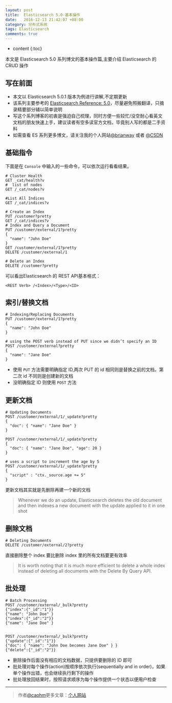 ```yaml
---
layout: post
title:  Elasticsearch 5.0-基本操作
date:   2016-12-13 21:42:07 +08:00
category: 分布式系统
tags: Elasticsearch
comments: true
---
```


* content
{:toc}

本文是 Elasticsearch 5.0 系列博文的基本操作篇,主要介绍 Elasticsearch 的 CRUD 操作






## 写在前面

- 本文以 Elasticsearch 5.0.1 版本为例进行讲解,不定期更新
- 该系列主要参考的 [Elasticsearch Reference: 5.0](https://www.elastic.co/guide/en/elasticsearch/reference/5.0/index.html)，尽量避免照搬翻译，只摘录精要部分辅以简单说明
- 写这个系列博客的初衷是强迫自己梳理，同时方便一些较忙/没空耐心看英文文档的朋友快速上手，建议读者有空多读官方文档，毕竟别人写的都是二手资料
- 如需查看 ES 系列更多博文，请关注我的个人网站[@brianway](http://brianway.github.io/) 或者  [@CSDN](http://blog.csdn.net/h3243212/)


## 基础指令

下面是在 `Console` 中输入的一些命令，可以依次运行看看结果。

```
# Cluster Health
GET _cat/health?v
#  list of nodes
GET /_cat/nodes?v

#List All Indices
GET /_cat/indices?v

# Create an Index
PUT /customer?pretty
GET /_cat/indices?v
# Index and Query a Document
PUT /customer/external/1?pretty
{
  "name": "John Doe"
}
GET /customer/external/1?pretty
DELETE /customer/external/1

# Delete an Index
DELETE /customer?pretty
```

可以看出Elasticsearch 的 REST API基本格式：

`<REST Verb> /<Index>/<Type>/<ID>`



## 索引/替换文档

```
# Indexing/Replacing Documents
PUT /customer/external/1?pretty
{
  "name": "John Doe"
}

# using the POST verb instead of PUT since we didn’t specify an ID
POST /customer/external?pretty
{
  "name": "Jane Doe"
}
```

- 使用 `PUT` 方法需要明确指定 ID,两次 PUT 的 id 相同则是替换之前的文档，第二次 id 不同则是创建新的文档
- 没明确指定 ID 则使用 `POST` 方法

## 更新文档

```
# Updating Documents
POST /customer/external/1/_update?pretty
{
  "doc": { "name": "Jane Doe" }
}

POST /customer/external/1/_update?pretty
{
  "doc": { "name": "Jane Doe", "age": 20 }
}

# uses a script to increment the age by 5
POST /customer/external/1/_update?pretty
{
  "script" : "ctx._source.age += 5"
}
```

更新文档其实就是先删除再建一个新的文档

> Whenever we do an update, Elasticsearch deletes the old document and then indexes a new document with the update applied to it in one shot


## 删除文档

```
# Deleting Documents
DELETE /customer/external/2?pretty
```

直接删除整个 index 要比删除 index 里的所有文档要更有效率

> It is worth noting that it is much more efficient to delete a whole index instead of deleting all documents with the Delete By Query API.


## 批处理

```
# Batch Processing
POST /customer/external/_bulk?pretty
{"index":{"_id":"1"}}
{"name": "John Doe" }
{"index":{"_id":"2"}}
{"name": "Jane Doe" }


POST /customer/external/_bulk?pretty
{"update":{"_id":"1"}}
{"doc": { "name": "John Doe becomes Jane Doe" } }
{"delete":{"_id":"2"}}
```

- 删除操作后面没有相应的文档数据，只提供要删除的 ID 即可
- 批处理对每个操作(action)按顺序依次执行(sequentially and in order)，如果单个操作出错，也会继续执行剩下的操作
- 批处理放回结果时，按照请求顺序为每个操作提供一个状态以便用户检查


----

> 作者[@caohm](http://caohm.github.io/)更多文章：[个人网站](http://caohm.github.io/)
